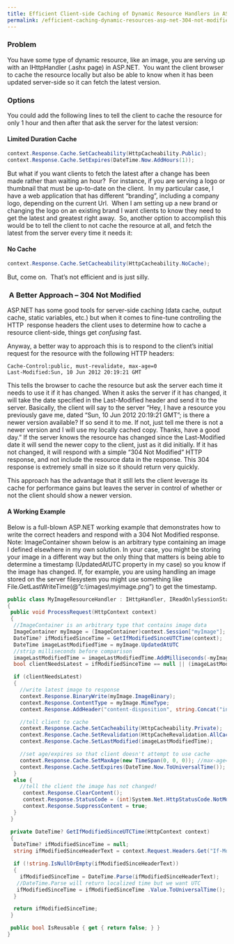 ```yaml
---
title: Efficient Client-side Caching of Dynamic Resource Handlers in ASP.NET
permalink: /efficient-caching-dynamic-resources-asp-net-304-not-modified/
---
```


### **Problem**

You have some type of dynamic resource, like an image, you are serving up with an IHttpHandler (.ashx page) in ASP.NET.  You want the client browser to cache the resource locally but also be able to know when it has been updated server-side so it can fetch the latest version.

### **Options**

You could add the following lines to tell the client to cache the resource for only 1 hour and then after that ask the server for the latest version:

#### Limited Duration Cache

```csharp
context.Response.Cache.SetCacheability(HttpCacheability.Public);
context.Response.Cache.SetExpires(DateTime.Now.AddHours(1));
```

But what if you want clients to fetch the latest after a change has been made rather than waiting an hour?  For instance, if you are serving a logo or thumbnail that must be up-to-date on the client.  In my particular case, I have a web application that has different &#8220;branding&#8221;, including a company logo, depending on the current Url.  When I am setting up a new brand or changing the logo on an existing brand I want clients to know they need to get the latest and greatest right away.  So, another option to accomplish this would be to tell the client to not cache the resource at all, and fetch the latest from the server every time it needs it:

#### No Cache

```csharp
context.Response.Cache.SetCacheability(HttpCacheability.NoCache);
```

But, come on.  That&#8217;s not efficient and is just silly.

###  A Better Approach &#8211; 304 Not Modified

ASP.NET has some good tools for server-side caching (data cache, output cache, static variables, etc.) but when it comes to fine-tune controlling the HTTP  response headers the client uses to determine how to cache a resource client-side, things get *confusing* fast.

Anyway, a better way to approach this is to respond to the client&#8217;s initial request for the resource with the following HTTP headers:

```
Cache-Control:public, must-revalidate, max-age=0
Last-Modified:Sun, 10 Jun 2012 20:19:21 GMT
```

This tells the browser to cache the resource but ask the server each time it needs to use it if it has changed. When it asks the server if it has changed, it will take the date specified in the Last-Modified header and send it to the server. Basically, the client will say to the server &#8220;Hey, I have a resource you previously gave me, dated &#8220;Sun, 10 Jun 2012 20:19:21 GMT&#8221;; is there a newer version available? If so send it to me. If not, just tell me there is not a newer version and I will use my locally cached copy. Thanks, have a good day.&#8221; If the server knows the resource has changed since the Last-Modified date it will send the newer copy to the client, just as it did initially. If it has not changed, it will respond with a simple &#8220;304 Not Modified&#8221; HTTP response, and not include the resource data in the response. This 304 response is extremely small in size so it should return very quickly.

This approach has the advantage that it still lets the client leverage its cache for performance gains but leaves the server in control of whether or not the client should show a newer version.

#### A Working Example

Below is a full-blown ASP.NET working example that demonstrates how to write the correct headers and respond with a 304 Not Modified response. Note: ImageContainer shown below is an arbitrary type containing an image I defined elsewhere in my own solution. In your case, you might be storing your image in a different way but the only thing that matters is being able to determine a timestamp (UpdatedAtUTC property in my case) so you know if the image has changed. If, for example, you are using handling an image stored on the server filesystem you might use something like File.GetLastWriteTime(@&#8221;c:\\images\\myimage.png&#8221;) to get the timestamp.

```csharp
public class MyImageResourceHandler : IHttpHandler, IReadOnlySessionState
{
 public void ProcessRequest(HttpContext context)
 {
  //ImageContainer is an arbitrary type that contains image data
  ImageContainer myImage = (ImageContainer)context.Session["myImage"];
  DateTime? ifModifiedSinceTime = GetIfModifiedSinceUTCTime(context);
  DateTime imageLastModifiedTime = myImage.UpdatedAtUTC
  //strip milliseconds before comparison
  imageLastModifiedTime = imageLastModifiedTime.AddMilliseconds(-myImage.UpdatedAtUTC);
  bool clientNeedsLatest = ifModifiedSinceTime == null || (imageLastModifiedTime &gt; ifModifiedSinceTime);

  if (clientNeedsLatest)
  {
    //write latest image to response
    context.Response.BinaryWrite(myImage.ImageBinary);
    context.Response.ContentType = myImage.MimeType;
    context.Response.AddHeader("content-disposition", string.Concat("inline; filename=", myImage.FileNam

    //tell client to cache
    context.Response.Cache.SetCacheability(HttpCacheability.Private);
    context.Response.Cache.SetRevalidation(HttpCacheRevalidation.AllCaches);
    context.Response.Cache.SetLastModified(imageLastModifiedTime);

    //set age/expires so that client doesn't attempt to use cache
    context.Response.Cache.SetMaxAge(new TimeSpan(0, 0, 0)); //max-age=0
    context.Response.Cache.SetExpires(DateTime.Now.ToUniversalTime());
  }
  else {
    //tell the client the image has not changed!
     context.Response.ClearContent();
     context.Response.StatusCode = (int)System.Net.HttpStatusCode.NotModified;
     context.Response.SuppressContent = true;
  }
 }

 private DateTime? GetIfModifiedSinceUTCTime(HttpContext context)
 {
  DateTime? ifModifiedSinceTime = null;
  string ifModifiedSinceHeaderText = context.Request.Headers.Get("If-Modified-Since");

  if (!string.IsNullOrEmpty(ifModifiedSinceHeaderText))
  {
    ifModifiedSinceTime = DateTime.Parse(ifModifiedSinceHeaderText);
   //DateTime.Parse will return localized time but we want UTC
   ifModifiedSinceTime = ifModifiedSinceTime .Value.ToUniversalTime();
  }

  return ifModifiedSinceTime;
 }

 public bool IsReusable { get { return false; } }
}
```
